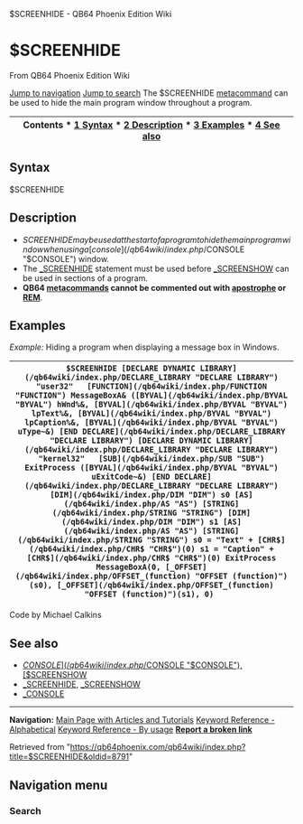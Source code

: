


$SCREENHIDE - QB64 Phoenix Edition Wiki








# $SCREENHIDE



From QB64 Phoenix Edition Wiki



[Jump to navigation](#mw-head)
[Jump to search](#searchInput)
The $SCREENHIDE [metacommand](/qb64wiki/index.php/Metacommand "Metacommand") can be used to hide the main program window throughout a program.


  






| Contents * [1 Syntax](#Syntax) * [2 Description](#Description) * [3 Examples](#Examples) * [4 See also](#See_also) |
| --- |


## Syntax


$SCREENHIDE
  




## Description


* $SCREENHIDE may be used at the start of a program to hide the main program window when using a [console](/qb64wiki/index.php/$CONSOLE "$CONSOLE") window.
* The [\_SCREENHIDE](/qb64wiki/index.php/SCREENHIDE "SCREENHIDE") statement must be used before [\_SCREENSHOW](/qb64wiki/index.php/SCREENSHOW "SCREENSHOW") can be used in sections of a program.
* **QB64 [metacommands](/qb64wiki/index.php/Metacommand "Metacommand") cannot be commented out with [apostrophe](/qb64wiki/index.php/Apostrophe "Apostrophe") or [REM](/qb64wiki/index.php/REM "REM")**.


  




## Examples


*Example:* Hiding a program when displaying a message box in Windows.





| ``` $SCREENHIDE [DECLARE DYNAMIC LIBRARY](/qb64wiki/index.php/DECLARE_LIBRARY "DECLARE LIBRARY") "user32"   [FUNCTION](/qb64wiki/index.php/FUNCTION "FUNCTION") MessageBoxA& ([BYVAL](/qb64wiki/index.php/BYVAL "BYVAL") hWnd%&, [BYVAL](/qb64wiki/index.php/BYVAL "BYVAL") lpText%&, [BYVAL](/qb64wiki/index.php/BYVAL "BYVAL") lpCaption%&, [BYVAL](/qb64wiki/index.php/BYVAL "BYVAL") uType~&) [END DECLARE](/qb64wiki/index.php/DECLARE_LIBRARY "DECLARE LIBRARY") [DECLARE DYNAMIC LIBRARY](/qb64wiki/index.php/DECLARE_LIBRARY "DECLARE LIBRARY") "kernel32"   [SUB](/qb64wiki/index.php/SUB "SUB") ExitProcess ([BYVAL](/qb64wiki/index.php/BYVAL "BYVAL") uExitCode~&) [END DECLARE](/qb64wiki/index.php/DECLARE_LIBRARY "DECLARE LIBRARY") [DIM](/qb64wiki/index.php/DIM "DIM") s0 [AS](/qb64wiki/index.php/AS "AS") [STRING](/qb64wiki/index.php/STRING "STRING") [DIM](/qb64wiki/index.php/DIM "DIM") s1 [AS](/qb64wiki/index.php/AS "AS") [STRING](/qb64wiki/index.php/STRING "STRING") s0 = "Text" + [CHR$](/qb64wiki/index.php/CHR$ "CHR$")(0) s1 = "Caption" + [CHR$](/qb64wiki/index.php/CHR$ "CHR$")(0) ExitProcess MessageBoxA(0, [_OFFSET](/qb64wiki/index.php/OFFSET_(function) "OFFSET (function)")(s0), [_OFFSET](/qb64wiki/index.php/OFFSET_(function) "OFFSET (function)")(s1), 0)  ``` |
| --- |


Code by Michael Calkins
  




## See also


* [$CONSOLE](/qb64wiki/index.php/$CONSOLE "$CONSOLE"), [$SCREENSHOW](/qb64wiki/index.php/$SCREENSHOW "$SCREENSHOW")
* [\_SCREENHIDE](/qb64wiki/index.php/SCREENHIDE "SCREENHIDE"), [\_SCREENSHOW](/qb64wiki/index.php/SCREENSHOW "SCREENSHOW")
* [\_CONSOLE](/qb64wiki/index.php/CONSOLE "CONSOLE")


  






---


**Navigation:**
[Main Page with Articles and Tutorials](/qb64wiki/index.php/Main_Page "Main Page")
[Keyword Reference - Alphabetical](/qb64wiki/index.php/Keyword_Reference_-_Alphabetical "Keyword Reference - Alphabetical")
[Keyword Reference - By usage](/qb64wiki/index.php/Keyword_Reference_-_By_usage "Keyword Reference - By usage")
**[Report a broken link](https://qb64phoenix.com/forum/showthread.php?tid=2800)**  





Retrieved from "<https://qb64phoenix.com/qb64wiki/index.php?title=$SCREENHIDE&oldid=8791>"




## Navigation menu








### Search





















